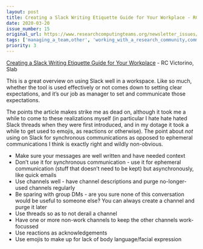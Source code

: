 ```yaml
---
layout: post
title: Creating a Slack Writing Etiquette Guide for Your Workplace - RC Victorino, Slab
date: 2020-03-20
issue_number: 15
original_url: https://www.researchcomputingteams.org/newsletter_issues/0015
tags: ['managing_a_team,other', 'working_with_a_research_community,communications_tools']
priority: 3
---
```


<!-- markdownlint-disable MD033 -->
<!-- markdownlint-disable MD041 -->
<!-- markdownlint-disable MD049 -->

[Creating a Slack Writing Etiquette Guide for Your Workplace](https://slab.com/blog/slack-etiquette-guide/) - RC Victorino, Slab

This is a great overview on using Slack well in a workspace.  Like so much, whether the tool is used effectively or not comes down to setting clear expectations, and it’s our job as manager to set and communicate those expectations.

The points the article makes strike me as dead on, although it took me a while to come to these realizations myself (in particular I hate hate hated Slack threads when they were first introduced, and in my dotage it took a while to get used to emojis, as reactions or otherwise).  The point about *not* using on Slack for synchronous communications as opposed to ephemeral communications I think is exactly right and wildly non-obvious.

- Make sure your messages are well written and have needed context
- Don’t use it for synchronous communication - use it for ephemeral communication (stuff that doesn’t need to be kept) but asynchronously, like quick emails
- Use channels well - have channel descriptions and purge no-longer-used channels regularly
- Be sparing with group DMs - are you sure none of this conversation would be useful to someone else?  You can always create a channel and purge it later
- Use threads so as to not derail a channel
- Have one or more non-work channels to keep the other channels work-focussed
- Use reactions as acknowledgements
- Use emojis to make up for lack of body language/facial expression
